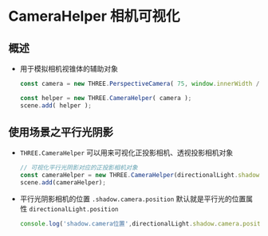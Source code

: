 # CameraHelper 相机可视化

## 概述

+ 用于模拟相机视锥体的辅助对象

  ```js
  const camera = new THREE.PerspectiveCamera( 75, window.innerWidth / window.innerHeight, 0.1, 1000 );

  const helper = new THREE.CameraHelper( camera );
  scene.add( helper );
  ```

## 使用场景之平行光阴影

+ `THREE.CameraHelper` 可以用来可视化正投影相机、透视投影相机对象

  ```js
  // 可视化平行光阴影对应的正投影相机对象
  const cameraHelper = new THREE.CameraHelper(directionalLight.shadow.camera);
  scene.add(cameraHelper);
  ```

+ 平行光阴影相机的位置 `.shadow.camera.position` 默认就是平行光的位置属性 `directionalLight.position`

  ```js
  console.log('shadow.camera位置',directionalLight.shadow.camera.position);
  ```
